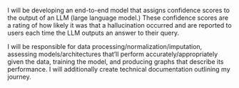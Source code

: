 I will be developing an end-to-end model that assigns confidence scores to the output of an LLM (large language model.) These confidence scores are a rating of how likely it was that a hallucination occurred and are reported to users each time the LLM outputs an answer to their query.

I will be responsible for data processing/normalization/imputation, assessing models/architectures that’ll perform accurately/appropriately given the data, training the model, and producing graphs that describe its performance. I will additionally create technical documentation outlining my journey.
